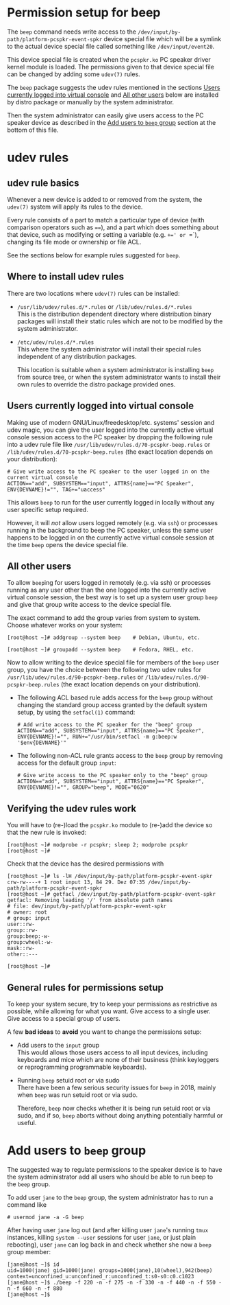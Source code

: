 Permission setup for beep
=========================

The `beep` command needs write access to the
`/dev/input/by-path/platform-pcspkr-event-spkr` device special file
which will be a symlink to the actual device special file called
something like `/dev/input/event20`.

This device special file is created when the `pcspkr.ko` PC speaker
driver kernel module is loaded. The permissions given to that device
special file can be changed by adding some `udev(7)` rules.

The `beep` package suggests the udev rules mentioned in the sections
[Users currently logged into virtual
console](#users-currently-logged-into-virtual-console) and [All other
users](#all-other-users) below are installed by distro package or
manually by the system administrator.

Then the system administrator can easily give users access to the PC
speaker device as described in the [Add users to `beep`
group](#add-users-to-beep-group) section at the bottom
of this file.


udev rules
==========


udev rule basics
----------------

Whenever a new device is added to or removed from the system, the
`udev(7)` system will apply its rules to the device.

Every rule consists of a part to match a particular type of device
(with comparison operators such as `==`), and a part which does
something about that device, such as modifying or setting a variable
(e.g. `+=' or `=`), changing its file mode or ownership or file ACL.

See the sections below for example rules suggested for `beep`.


Where to install udev rules
---------------------------

There are two locations where `udev(7)` rules can be installed:

  * `/usr/lib/udev/rules.d/*.rules` or `/lib/udev/rules.d/*.rules`  
    This is the distribution dependent directory where distribution
    binary packages will install their static rules which are not to
    be modified by the system administrator.

  * `/etc/udev/rules.d/*.rules`  
    This where the system administrator will install their special
    rules independent of any distribution packages.

	This location is suitable when a system administrator is
    installing `beep` from source tree, or when the system
    administrator wants to install their own rules to override the
    distro package provided ones.


Users currently logged into virtual console
-------------------------------------------

Making use of modern GNU/Linux/freedesktop/etc. systems' session and
udev magic, you can give the user logged into the currently active
virtual console session access to the PC speaker by dropping the
following rule into a udev rule file like
`/usr/lib/udev/rules.d/70-pcspkr-beep.rules` or
`/lib/udev/rules.d/70-pcspkr-beep.rules` (the exact location depends
on your distribution):

    # Give write access to the PC speaker to the user logged in on the current virtual console
    ACTION=="add", SUBSYSTEM=="input", ATTRS{name}=="PC Speaker", ENV{DEVNAME}!="", TAG+="uaccess"

This allows `beep` to run for the user  currently logged in locally
without any user specific setup required.

However, it will _not_ allow users logged remotely (e.g. via `ssh`) or
processes running in the background to beep the PC speaker, unless the
same user happens to be logged in on the currently active virtual
console session at the time `beep` opens the device special file.


All other users
----------------

To allow `beep`ing for users logged in remotely (e.g. via ssh) or
processes running as any user other than the one logged into the
currently active virtual console session, the best way is to set up a
system user group `beep` and give that group write access to the
device special file.

The exact command to add the group varies from system to
system. Choose whatever works on your system:

    [root@host ~]# addgroup --system beep    # Debian, Ubuntu, etc.

    [root@host ~]# groupadd --system beep    # Fedora, RHEL, etc.

Now to allow writing to the device special file for members of the
`beep` user group, you have the choice between the following two udev
rules for `/usr/lib/udev/rules.d/90-pcspkr-beep.rules` or
`/lib/udev/rules.d/90-pcspkr-beep.rules` (the exact location depends
on your distribution).

  * The following ACL based rule adds access for the `beep` group
    without changing the standard group access granted by the default
    system setup, by using the `setfacl(1)` command:

        # Add write access to the PC speaker for the "beep" group
        ACTION=="add", SUBSYSTEM=="input", ATTRS{name}=="PC Speaker", ENV{DEVNAME}!="", RUN+="/usr/bin/setfacl -m g:beep:w '$env{DEVNAME}'"

  * The following non-ACL rule grants access to the `beep` group by
    removing access for the default group `input`:

        # Give write access to the PC speaker only to the "beep" group
        ACTION=="add", SUBSYSTEM=="input", ATTRS{name}=="PC Speaker", ENV{DEVNAME}!="", GROUP="beep", MODE="0620"


Verifying the udev rules work
-----------------------------

You will have to (re-)load the `pcspkr.ko` module to (re-)add the
device so that the new rule is invoked:

    [root@host ~]# modprobe -r pcspkr; sleep 2; modprobe pcspkr
    [root@host ~]# 

Check that the device has the desired permissions with

    [root@host ~]# ls -lH /dev/input/by-path/platform-pcspkr-event-spkr
    crw-rw----+ 1 root input 13, 84 29. Dez 07:35 /dev/input/by-path/platform-pcspkr-event-spkr
    [root@host ~]# getfacl /dev/input/by-path/platform-pcspkr-event-spkr
    getfacl: Removing leading '/' from absolute path names
    # file: dev/input/by-path/platform-pcspkr-event-spkr
    # owner: root
    # group: input
    user::rw-
    group::rw-
    group:beep:-w-
    group:wheel:-w-
    mask::rw-
    other::---

    [root@host ~]# 


General rules for permissions setup
-----------------------------------

To keep your system secure, try to keep your permissions as
restrictive as possible, while allowing for what you want. Give access
to a single user. Give access to a special group of users.

A few __bad ideas__ to __avoid__ you want to change the permissions setup:

  * Add users to the `input` group  
    This would allows those users access to all input devices,
    including keyboards and mice which are none of their business
    (think keyloggers or reprogramming programmable keyboards).

  * Running `beep` setuid root or via sudo  
    There have been a few serious security issues for `beep` in 2018,
    mainly when `beep` was run setuid root or via sudo.

    Therefore, `beep` now checks whether it is being run setuid root
    or via sudo, and if so, `beep` aborts without doing anything
    potentially harmful or useful.


Add users to `beep` group
=========================

The suggested way to regulate permissions to the speaker device is to
have the system administrator add all users who should be able to run
beep to the `beep` group.

To add user `jane` to the `beep` group, the system administrator has
to run a command like

    # usermod jane -a -G beep

After having user `jane` log out (and after killing user `jane`'s
running `tmux` instances, killing `system --user` sessions for user
`jane`, or just plain rebooting), user `jane` can log back in and
check whether she now a `beep` group member:

    [jane@host ~]$ id
    uid=1000(jane) gid=1000(jane) groups=1000(jane),10(wheel),942(beep) context=unconfined_u:unconfined_r:unconfined_t:s0-s0:c0.c1023
    [jane@host ~]$ ./beep -f 220 -n -f 275 -n -f 330 -n -f 440 -n -f 550 -n -f 660 -n -f 880
    [jane@host ~]$ 

